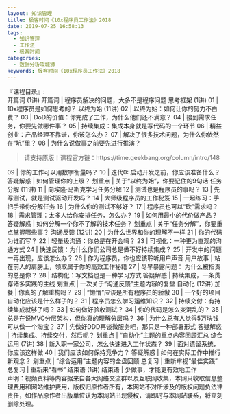 ```yaml
---
layout: 知识管理
title: 极客时间《10x程序员工作法》2018             
date: 2019-07-25 16:58:13
tags:
  - 知识管理
  - 工作法
  - 极客时间
categories:
  - 数据分析攻城狮
keywords: 极客时间《10x程序员工作法》2018             
---
```

『课程目录』:  
开篇词 (1讲)
开篇词 | 程序员解决的问题，大多不是程序问题
思考框架 (1讲)
01 | 10x程序员是如何思考的？
以终为始 (11讲)
02 | 以终为始：如何让你的努力不白费？
03 | DoD的价值：你完成了工作，为什么他们还不满意？
04 | 接到需求任务，你要先做哪件事？
05 | 持续集成：集成本身就是写代码的一个环节
06 | 精益创业：产品经理不靠谱，你该怎么办？
07 | 解决了很多技术问题，为什么你依然在“坑”里？
08 | 为什么说做事之前要先进行推演？
<!-- more -->   
<blockquote class="blockquote-center">
请支持原版！课程官方链：https://time.geekbang.org/column/intro/148</blockquote>
</blockquote>
09 | 你的工作可以用数字衡量吗？
10 | 迭代0: 启动开发之前，你应该准备什么？
答疑解惑 | 如何管理你的上级？
划重点 | 关于“以终为始”，你要记住的9句话
任务分解 (11讲)
11 | 向埃隆·马斯克学习任务分解
12 | 测试也是程序员的事吗？
13 | 先写测试，就是测试驱动开发吗？
14 | 大师级程序员的工作秘笈
15 | 一起练习：手把手带你分解任务
16 | 为什么你的测试不够好？
17 | 程序员也可以“砍”需求吗？
18 | 需求管理：太多人给你安排任务，怎么办？
19 | 如何用最小的代价做产品？
答疑解惑 | 如何分解一个你不了解的技术任务？
划重点 | 关于“任务分解”，你要重点掌握哪些事？
沟通反馈 (12讲)
20 | 为什么世界和你的理解不一样
21 | 你的代码为谁而写？
22 | 轻量级沟通：你总是在开会吗？
23 | 可视化：一种更为直观的沟通方式
24 | 快速反馈：为什么你们公司总是做不好持续集成？
25 | 开发中的问题一再出现，应该怎么办？
26 | 作为程序员，你也应该聆听用户声音
用户故事 | 站在前人的肩膀上，领取属于你的高效工作秘籍
27 | 尽早暴露问题： 为什么被指责的总是你？
28 | 结构化：写文档也是一种学习方式
答疑解惑 | 持续集成，一条贯穿诸多实践的主线
划重点 | 一次关于“沟通反馈”主题内容的复盘
自动化 (12讲)
加餐 | 你真的了解重构吗？
29 | “懒惰”应该是所有程序员的骄傲
30 | 一个好的项目自动化应该是什么样子的？
31 | 程序员怎么学习运维知识？
32 | 持续交付：有持续集成就够了吗？
33 | 如何做好验收测试？
34 | 你的代码是怎么变混乱的？
35 | 总是在说MVC分层架构，但你真的理解分层吗？
36 | 为什么总有人觉得5万块钱可以做一个淘宝？
37 | 先做好DDD再谈微服务吧，那只是一种部署形式
答疑解惑 | 持续集成、持续交付，然后呢？
划重点 | “自动化”主题的重点内容回顾汇总
综合运用 (7讲)
38 | 新入职一家公司，怎么快速进入工作状态？
39 | 面对遗留系统，你应该这样做
40 | 我们应该如何保持竞争力？
答疑解惑 | 如何在实际工作中推行新观念？
划重点 | “综合运用”主题内容的全盘回顾
总复习 | 重新审视“最佳实践”
总复习 | 重新来“看书”
结束语 (1讲)
结束语 | 少做事，才能更有效地工作

<div class="post-copyright">
    <div class="post-copyright__author">
      <span class="post-copyright-meta">声明：视频资料等内容据来自各大网络交流群以及互联网收集，本网只收取信息整理费用和网站维护费用，版权归原作者所有，本网站不对所涉及的版权问题负法律责任，如作品原作者出版单位认为本网站出现侵权，请即时与本网站联系，将立刻删除处理。 </span>
    </div>
</div>

<blockquote class="blockquote-center">

</blockquote>

